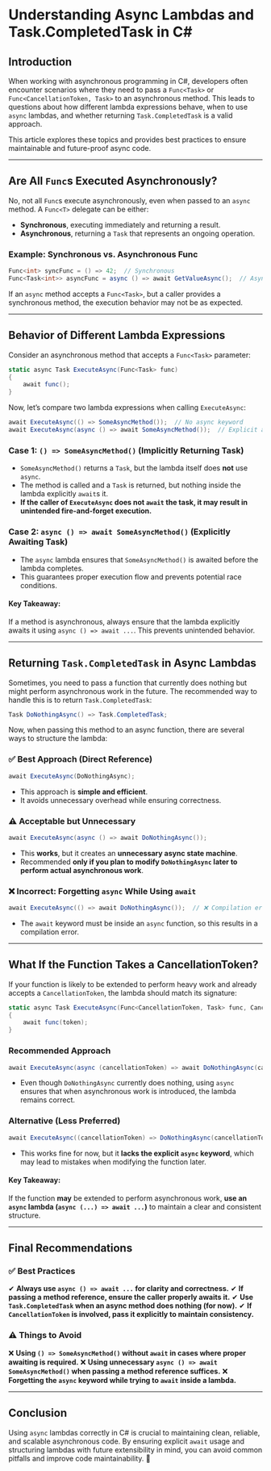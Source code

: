 ﻿# **Understanding Async Lambdas and Task.CompletedTask in C#**

## **Introduction**
When working with asynchronous programming in C#, developers often encounter scenarios where they need to pass a `Func<Task>` or `Func<CancellationToken, Task>` to an asynchronous method. This leads to questions about how different lambda expressions behave, when to use `async` lambdas, and whether returning `Task.CompletedTask` is a valid approach.

This article explores these topics and provides best practices to ensure maintainable and future-proof async code.

---

## **Are All `Func`s Executed Asynchronously?**
No, not all `Func`s execute asynchronously, even when passed to an `async` method. A `Func<T>` delegate can be either:
- **Synchronous**, executing immediately and returning a result.
- **Asynchronous**, returning a `Task` that represents an ongoing operation.

### **Example: Synchronous vs. Asynchronous Func**
```csharp
Func<int> syncFunc = () => 42;  // Synchronous
Func<Task<int>> asyncFunc = async () => await GetValueAsync();  // Asynchronous
```
If an `async` method accepts a `Func<Task>`, but a caller provides a synchronous method, the execution behavior may not be as expected.

---

## **Behavior of Different Lambda Expressions**
Consider an asynchronous method that accepts a `Func<Task>` parameter:

```csharp
static async Task ExecuteAsync(Func<Task> func)
{
    await func();
}
```

Now, let’s compare two lambda expressions when calling `ExecuteAsync`:

```csharp
await ExecuteAsync(() => SomeAsyncMethod());  // No async keyword
await ExecuteAsync(async () => await SomeAsyncMethod());  // Explicit async lambda
```

### **Case 1: `() => SomeAsyncMethod()` (Implicitly Returning Task)**
- `SomeAsyncMethod()` returns a `Task`, but the lambda itself does **not** use `async`.
- The method is called and a `Task` is returned, but nothing inside the lambda explicitly `await`s it.
- **If the caller of `ExecuteAsync` does not `await` the task, it may result in unintended fire-and-forget execution.**

### **Case 2: `async () => await SomeAsyncMethod()` (Explicitly Awaiting Task)**
- The `async` lambda ensures that `SomeAsyncMethod()` is awaited before the lambda completes.
- This guarantees proper execution flow and prevents potential race conditions.

#### **Key Takeaway:**
If a method is asynchronous, always ensure that the lambda explicitly awaits it using `async () => await ...`. This prevents unintended behavior.

---

## **Returning `Task.CompletedTask` in Async Lambdas**
Sometimes, you need to pass a function that currently does nothing but might perform asynchronous work in the future. The recommended way to handle this is to return `Task.CompletedTask`:

```csharp
Task DoNothingAsync() => Task.CompletedTask;
```

Now, when passing this method to an async function, there are several ways to structure the lambda:

### **✅ Best Approach (Direct Reference)**
```csharp
await ExecuteAsync(DoNothingAsync);
```
- This approach is **simple and efficient**.
- It avoids unnecessary overhead while ensuring correctness.

### **⚠️ Acceptable but Unnecessary**
```csharp
await ExecuteAsync(async () => await DoNothingAsync());
```
- This **works**, but it creates an **unnecessary async state machine**.
- Recommended **only if you plan to modify `DoNothingAsync` later to perform actual asynchronous work**.

### **❌ Incorrect: Forgetting `async` While Using `await`**
```csharp
await ExecuteAsync(() => await DoNothingAsync());  // ❌ Compilation error
```
- The `await` keyword must be inside an `async` function, so this results in a compilation error.

---

## **What If the Function Takes a CancellationToken?**
If your function is likely to be extended to perform heavy work and already accepts a `CancellationToken`, the lambda should match its signature:

```csharp
static async Task ExecuteAsync(Func<CancellationToken, Task> func, CancellationToken token)
{
    await func(token);
}
```

### **Recommended Approach**
```csharp
await ExecuteAsync(async (cancellationToken) => await DoNothingAsync(cancellationToken), cancellationToken);
```
- Even though `DoNothingAsync` currently does nothing, using `async` ensures that when asynchronous work is introduced, the lambda remains correct.

### **Alternative (Less Preferred)**
```csharp
await ExecuteAsync((cancellationToken) => DoNothingAsync(cancellationToken), cancellationToken);
```
- This works fine for now, but it **lacks the explicit `async` keyword**, which may lead to mistakes when modifying the function later.

#### **Key Takeaway:**
If the function **may** be extended to perform asynchronous work, **use an `async` lambda (`async (...) => await ...`)** to maintain a clear and consistent structure.

---

## **Final Recommendations**
### ✅ **Best Practices**
✔ **Always use `async () => await ...` for clarity and correctness.**
✔ **If passing a method reference, ensure the caller properly awaits it.**
✔ **Use `Task.CompletedTask` when an async method does nothing (for now).**
✔ **If `CancellationToken` is involved, pass it explicitly to maintain consistency.**

### ⚠️ **Things to Avoid**
❌ **Using `() => SomeAsyncMethod()` without `await` in cases where proper awaiting is required.**
❌ **Using unnecessary `async () => await SomeAsyncMethod()` when passing a method reference suffices.**
❌ **Forgetting the `async` keyword while trying to `await` inside a lambda.**

---

## **Conclusion**
Using `async` lambdas correctly in C# is crucial to maintaining clean, reliable, and scalable asynchronous code. By ensuring explicit `await` usage and structuring lambdas with future extensibility in mind, you can avoid common pitfalls and improve code maintainability. 🚀
